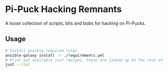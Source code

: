 # Pi-Puck Hacking Remnants

A loose collection of scripts, bits and bobs for hacking on Pi-Pucks.

## Usage

```bash
# Install ansible required roles
ansible-galaxy install -r ./requirements.yml
# Print out available just recipes, these are linked up to the rest of the repo
just --list
```

